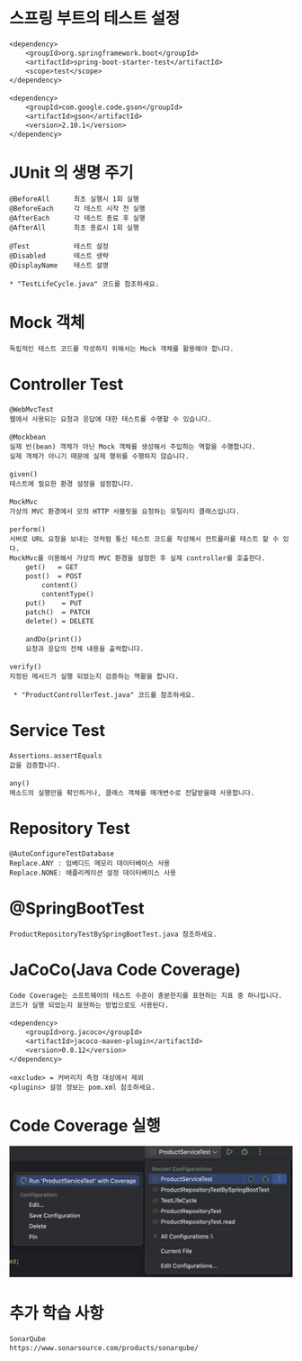# 스프링 부트의 테스트 설정

    <dependency>
        <groupId>org.springframework.boot</groupId>
        <artifactId>spring-boot-starter-test</artifactId>
        <scope>test</scope>
    </dependency>

    <dependency>
        <groupId>com.google.code.gson</groupId>
        <artifactId>gson</artifactId>
        <version>2.10.1</version>
    </dependency>

# JUnit 의 생명 주기

    @BeforeAll      최초 실행시 1회 실행
    @BeforeEach     각 테스트 시작 전 실행
    @AfterEach      각 테스트 종료 후 실행
    @AfterAll       최초 종료시 1회 실행

    @Test           테스트 설정
    @Disabled       테스트 생략
    @DisplayName    테스트 설명

    * "TestLifeCycle.java" 코드를 참조하세요.

# Mock 객체

    독립적인 테스트 코드를 작성하지 위해서는 Mock 객체를 활용해야 합니다.

# Controller Test

    @WebMvcTest
    웹에서 사용되는 요청과 응답에 대한 테스트를 수행할 수 있습니다.

    @Mockbean
    실제 빈(bean) 객체가 아닌 Mock 객체를 생성해서 주입하는 역할을 수행합니다.
    실제 객체가 아니기 때문에 실제 행위를 수행하지 않습니다.

    given()
    테스트에 필요한 환경 설정을 설정합니다.

    MockMvc
    가상의 MVC 환경에서 모의 HTTP 서블릿을 요청하는 유틸리티 클래스입니다.

    perform()
    서버로 URL 요청을 보내는 것처럼 통신 테스트 코드를 작성해서 컨트롤러를 테스트 할 수 있다.
    MockMvc를 이용해서 가상의 MVC 환경을 설정한 후 실제 controller를 호출한다.
        get()   = GET
        post()  = POST
            content()
            contentType()
        put()    = PUT
        patch()  = PATCH
        delete() = DELETE

        andDo(print())
        요청과 응답의 전체 내용을 출력합니다.

    verify()
    지정된 메서드가 실행 되었는지 검증하는 역활을 합니다.

     * "ProductControllerTest.java" 코드를 참조하세요.

# Service Test

    Assertions.assertEquals
    값을 검증합니다.

    any()
    메소드의 실행만을 확인하거나, 클래스 객체를 매개변수로 전달받을때 사용합니다.

# Repository Test

    @AutoConfigureTestDatabase
    Replace.ANY : 임베디드 메모리 데이터베이스 사용
    Replace.NONE: 애플리케이션 설정 데이터베이스 사용

# @SpringBootTest

    ProductRepositoryTestBySpringBootTest.java 참조하세요.

# JaCoCo(Java Code Coverage)

    Code Coverage는 소프트웨어의 테스트 수준이 충분한지를 표현하는 지표 중 하나입니다.
    코드가 실행 되었는지 표현하는 방법으로도 사용된다.

    <dependency>
        <groupId>org.jacoco</groupId>
        <artifactId>jacoco-maven-plugin</artifactId>
        <version>0.8.12</version>
    </dependency>

    <exclude> = 커버리지 측정 대상에서 제외
    <plugins> 설정 정보는 pom.xml 참조하세요.

# Code Coverage 실행
![codecoverage.png](codecoverage.png)

# 추가 학습 사항

    SonarQube
    https://www.sonarsource.com/products/sonarqube/
    